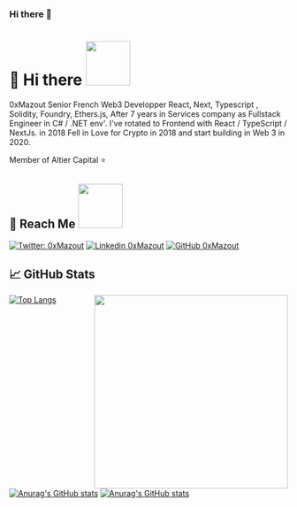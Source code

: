 ### Hi there 👋


# 👋 Hi there  <img width="80" src="https://media.giphy.com/media/fvrL3qgQiMjg3GvBas/giphy.gif">

0xMazout Senior French Web3 Developper
React, Next, Typescript , Solidity, Foundry, Ethers.js,
After 7 years in Services company as Fullstack Engineer in C# / .NET env'. I've rotated to Frontend with React / TypeScript / NextJs. in 2018
Fell in Love for Crypto in 2018 and start building in Web 3 in 2020. 

Member of Altier Capital ⭐

## 🎯 Reach Me <img width="80" src="https://media.giphy.com/media/v1.Y2lkPTc5MGI3NjExbmhnenVuN2R0NGdzcTBvcDNtZ3MyYTQ0Nzc3aG5tNzhqd2IxYjBxbSZjdD1z/124rIiBX0Kh5Cw/giphy.gif">

[![Twitter: 0xMazout](https://img.shields.io/twitter/follow/0xMazout?style=social)](https://twitter.com/0xMazout)
[![Linkedin 0xMazout](https://img.shields.io/badge/Let%27s%20connect-0077B5?&logo=linkedin&style=flat)](https://www.linkedin.com/in/lucas-fabre-info/)
[![GitHub 0xMazout](https://img.shields.io/github/followers/0xMazout?label=follow%20me&style=social)](https://github.com/0xMazout)
<!-- <br><br> -->


## &#x1f4c8; GitHub Stats
<img align="right" width="350" src="https://media.giphy.com/media/UqYDZT2Sek7bXkL2On/giphy.gif">

[![Top Langs](https://github-readme-stats.vercel.app/api/top-langs/?username=0xMazout&layout=compact&hide=HTML,CSS,Typescript)](#)

[![Anurag's GitHub stats](https://github-readme-stats.vercel.app/api?username=0xMazout&count_private=true&show_icons=true&theme=transparent&text_color=000000&hide=issues&#gh-light-mode-only)](#)
[![Anurag's GitHub stats](https://github-readme-stats.vercel.app/api?username=0xMazout&count_private=true&show_icons=true&theme=tokyonight&hide=issues&#gh-dark-mode-only)](https://github.com/anuraghazra/github-readme-stats#gh-dark-mode-only)
